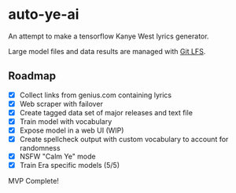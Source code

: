 # auto-ye-ai

An attempt to make a tensorflow Kanye West lyrics generator.

Large model files and data results are managed with [Git LFS](https://git-lfs.github.com/).

## Roadmap
- [x] Collect links from genius.com containing lyrics
- [x] Web scraper with failover
- [x] Create tagged data set of major releases and text file
- [x] Train model with vocabulary
- [x] Expose model in a web UI (WIP)
- [x] Create spellcheck output with custom vocabulary to account for randomness
- [x] NSFW "Calm Ye" mode
- [x] Train Era specific models (5/5)

MVP Complete!

